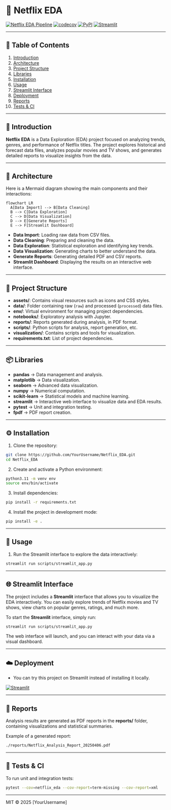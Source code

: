 
# 🎥 Netflix EDA

[![Netflix EDA Pipeline](https://github.com/YourUsername/Netflix_EDA/actions/workflows/ci.yml/badge.svg)](https://github.com/GeeksterLab/InteractiveNetflixEDA/actions)
[![codecov](https://codecov.io/gh/YourUsername/Netflix_EDA/graph/badge.svg?token=5sCDDgBvTv)](https://codecov.io/gh/YourUsername/Netflix_EDA)
[![PyPI](https://img.shields.io/pypi/v/netflix-eda.svg)](https://pypi.org/project/netflix-eda)
[![Streamlit](https://static.streamlit.io/badges/streamlit_badge_black_white.svg)](https://interactifnetflixeda.streamlit.app)

---

## 📖 Table of Contents

1.  [Introduction](#-introduction)  
2.  [Architecture](#-architecture)  
3.  [Project Structure](#-project-structure)  
4.  [Libraries](#-libraries)  
5.  [Installation](#-installation)  
6.  [Usage](#-usage)  
7.  [Streamlit Interface](#-streamlit-interface)  
8.  [Deployment](#-deployment)  
9.  [Reports](#-reports)  
10. [Tests & CI](#-tests--ci)  

---

## 🧐 Introduction

**Netflix EDA** is a Data Exploration (EDA) project focused on analyzing trends, genres, and performance of Netflix titles. The project explores historical and forecast data files, analyzes popular movies and TV shows, and generates detailed reports to visualize insights from the data.

---

## 🚧 Architecture

Here is a Mermaid diagram showing the main components and their interactions:

```mermaid
flowchart LR
  A[Data Import] --> B[Data Cleaning]
  B --> C[Data Exploration]
  C --> D[Data Visualization]
  D --> E[Generate Reports]
  E --> F[Streamlit Dashboard]
```

- **Data Import**: Loading raw data from CSV files.
- **Data Cleaning**: Preparing and cleaning the data.
- **Data Exploration**: Statistical exploration and identifying key trends.
- **Data Visualization**: Generating charts to better understand the data.
- **Generate Reports**: Generating detailed PDF and CSV reports.
- **Streamlit Dashboard**: Displaying the results on an interactive web interface.

---

## 📁 Project Structure

- **assets/**: Contains visual resources such as icons and CSS styles.
- **data/**: Folder containing raw (`raw`) and processed (`processed`) data files.
- **env/**: Virtual environment for managing project dependencies.
- **notebooks/**: Exploratory analysis with Jupyter.
- **reports/**: Reports generated during analysis, in PDF format.
- **scripts/**: Python scripts for analysis, report generation, etc.
- **visualization/**: Contains scripts and tools for visualization.
- **requirements.txt**: List of project dependencies.

---

## 📦 Libraries

* **pandas** → Data management and analysis.
* **matplotlib** → Data visualization.
* **seaborn** → Advanced data visualization.
* **numpy** → Numerical computation.
* **scikit-learn** → Statistical models and machine learning.
* **streamlit** → Interactive web interface to visualize data and EDA results.
* **pytest** → Unit and integration testing.
* **fpdf** → PDF report creation.

---

## ⚙️ Installation

1. Clone the repository:
```bash
git clone https://github.com/YourUsername/Netflix_EDA.git
cd Netflix_EDA
```

2. Create and activate a Python environment:
```bash
python3.11 -m venv env
source env/bin/activate
```

3. Install dependencies:
```bash
pip install -r requirements.txt
```

4. Install the project in development mode:
```bash
pip install -e .
```

---

## 🚀 Usage

1. Run the Streamlit interface to explore the data interactively:
```bash
streamlit run scripts/streamlit_app.py
```

---

## 🌐 Streamlit Interface

The project includes a **Streamlit** interface that allows you to visualize the EDA interactively. You can easily explore trends of Netflix movies and TV shows, view charts on popular genres, ratings, and much more.

To start the **Streamlit** interface, simply run:
```bash
streamlit run scripts/streamlit_app.py
```

The web interface will launch, and you can interact with your data via a visual dashboard.

---

## ☁️  Deployment

- You can try this project on Streamlit instead of installing it locally.

[![Streamlit](https://static.streamlit.io/badges/streamlit_badge_black_white.svg)](https://smartfocusai.streamlit.app)


---

## 📑 Reports

Analysis results are generated as PDF reports in the **reports/** folder, containing visualizations and statistical summaries.

Example of a generated report:
```bash
./reports/Netflix_Analysis_Report_20250406.pdf
```

---

## 🧪 Tests & CI

To run unit and integration tests:
```bash
pytest --cov=netflix_eda --cov-report=term-missing --cov-report=xml
```

---

MIT © 2025 [YourUsername]
